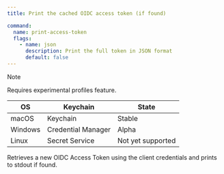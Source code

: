 ```yaml
---
title: Print the cached OIDC access token (if found)

command:
  name: print-access-token
  flags:
    - name: json
      description: Print the full token in JSON format
      default: false
---
```


> [!NOTE]
> Requires experimental profiles feature.
>
> | OS | Keychain | State |
> | --- | --- | --- |
> | macOS | Keychain | Stable |
> | Windows | Credential Manager | Alpha |
> | Linux | Secret Service | Not yet supported |

Retrieves a new OIDC Access Token using the client credentials and prints to stdout if found.

